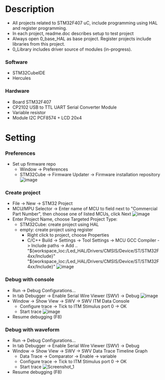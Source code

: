 # Description
- All projects related to STM32F407 uC, include programming using HAL and register programming.
- In each project, readme.doc describes setup to test project
- Always open 0_base_HAL as base project. Register projects include libraries from this project.
- 0_Library includes driver source of modules (in-progress).
  
### Software
- STM32CubeIDE
- Hercules
    
### Hardware
- Board STM32F407
- CP2102 USB to TTL UART Serial Converter Module
- Variable resistor
- Module I2C PCF8574 + LCD 20x4

# Setting
### Preferences
- Set up firmware repo
    + Window -> Preferences 
    + STM32Cube -> Firmware Updater -> Firmware installation repository
      ![image](https://github.com/user-attachments/assets/026a6f03-12d7-4c01-9e76-4ff3d6ee0d01)

### Create project
- File -> New -> STM32 Project
- MCU/MPU Selector -> Enter name of MCU to field next to "Commercial Part Number", then choose one of listed MCUs, click Next
  ![image](https://github.com/user-attachments/assets/bf571465-ce13-4dfd-ae7c-abc724761cdd)
- Enter Project Name, choose Targeted Project Type:
    + STM32Cube: create project using HAL
    + empty: create project using register 
        + Right click to project, choose Properties
        + C/C++ Build -> Settings -> Tool Settings -> MCU GCC Compiler -> Include paths -> Add ..
          "${workspace_loc:/Led_HAL/Drivers/CMSIS/Device/ST/STM32F4xx/Include}"
          "${workspace_loc:/Led_HAL/Drivers/CMSIS/Device/ST/STM32F4xx/Include}"
          ![image](https://github.com/user-attachments/assets/20b0c70b-da51-4342-86dc-1522ed1aa7fa)

### Debug with console
- Run -> Debug Configurations... 
- In tab Debugger -> Enable Serial Wire Viewer (SWV) -> Debug
  ![image](https://github.com/user-attachments/assets/4e1f4320-5da8-4d10-8d27-05b4b97cbe59)
- Window -> Show View -> SWV -> SWV ITM Data Console
    + Configure trace -> Tick to ITM Stimulus port 0 -> OK
    + Start trace
    ![image](https://github.com/user-attachments/assets/c2807713-14b1-472d-bc5f-ba9a8174a8db)
- Resume debugging (F8)

### Debug with waveform
- Run -> Debug Configurations... 
- In tab Debugger -> Enable Serial Wire Viewer (SWV) -> Debug
- Window -> Show View -> SWV -> SWV Data Trace Timeline Graph
    + Data Trace -> Comparator -> Enable -> variable
    + Configure trace -> Tick to ITM Stimulus port 0 -> OK
    + Start trace
    ![Screenshot_1](https://github.com/user-attachments/assets/0309d207-d2f0-4763-b5a9-d77349d714c3)
- Resume debugging (F8)
